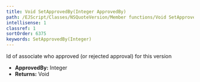 ```yaml
---
title: Void SetApprovedBy(Integer ApprovedBy)
path: /EJScript/Classes/NSQuoteVersion/Member functions/Void SetApprovedBy(Integer p_0)
intellisense: 1
classref: 1
sortOrder: 6375
keywords: SetApprovedBy(Integer)
---
```



Id of associate who approved (or rejected approval) for this version



* **ApprovedBy:** Integer
* **Returns:** Void


